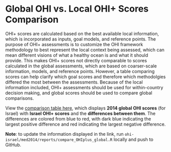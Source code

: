 # Global OHI vs. Local OHI+ Scores Comparison

OHI+ scores are calculated based on the best available local information, which is incorporated as inputs, goal models, and reference points. The purpose of OHI+ assessments is to customize the OHI framework methodology to best represent the local context being assessed, which can mean different visions of what a healthy ocean is and what it should provide. This makes OHI+ scores not directly comparable to scores calculated in the global assessments, which are based on coarser-scale information, models, and reference points. However, a table comparing scores can help clarify which goal scores and therefore which methodolgies differed the most between the assessments. Because of the local information included, OHI+ assessments should be used for within-country decision making, and global scores should be used to compare global comparisons. 

View the [comparison table here](https://rawgit.com/OHI-Science/ohi-israel/master/med2014/reports/compare_scores_global_OHIplus.html), which displays **2014 global OHI scores** (for Israel) with **Israel OHI+ scores** and the **differences between them**. The differences are colored from blue to red, with dark blue indicating the largest positive difference and red indicating the largest negative difference. 

**Note**: to update the information displayed in the link, run `ohi-israel/med2014/reports/compare_OHIplus_global.R` locally and push to GitHub. 
